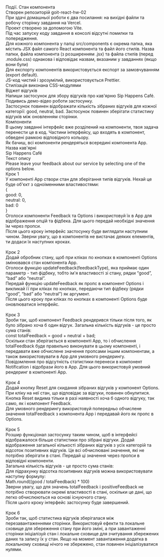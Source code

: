 Події. Стан компонента <br>
    Створен репозиторій goit-react-hw-02 <br>
    При здачі домашньої роботи є два посилання: на вихідні файли та робочу сторінку завдання на Vercel. <br>
    Проект створено за допомогою Vite. <br>
    Під час запуску коду завдання в консолі відсутні помилки та попередження. <br>
    Для кожного компонента у папці src/components є окрема папка, яка містить JSX файл самого React компонента та файл його стилів. Назва папки, файла компонента (з розширенням .jsx) та файла стилів (перед .module.css) однакова і відповідає назвам, вказаним у завданнях (якщо вони були) <br>
    Для експорту компонентів використовується експорт за замовчуванням (export default). <br>
    JS-код чистий і зрозумілий, використовується Prettier. <br>
    Стилізація виконана CSS-модулями <br>
Віджет відгуків <br>
Напиши застосунок для збору відгуків про кав'ярню Sip Happens Café. Подивись демо-відео роботи застосунку. <br>
Застосунок повинен відображати кількість зібраних відгуків для кожної категорії: good, neutral, bad. Застосунок повинен зберігати статистику відгуків між оновленням сторінки. <br>
Компоненти <br>
В цьому завданні інтерфейс вже розділений на компоненти, твоя задача перенести це в код. Частини інтерфейсу, що входять в компонент, обведені рамкою відповідного кольору. <br>
Як бачиш, всі компоненти рендеряться всередині компонента App. <br>
Назва кав'ярні <br>
Sip Happens Café <br>
Текст опису <br>
Please leave your feedback about our service by selecting one of the options below. <br>
Крок 1 <br>
У компоненті App створи стан для зберігання типів відгуків. Нехай це буде об'єкт з одноіменними властивостями: <br>
{ <br>
	good: 0, <br>
	neutral: 0, <br>
	bad: 0 <br>
} <br>
Оголоси компоненти Feedback та Options і використовуй їх в App для відображення опцій та фідбека. Для цього передай необхідні значення їм через пропси. <br>
Після цього кроку інтерфейс застосунку буде виглядати наступним чином. Зверни увагу, що в компонентів не вистачає деяких елементів, ти додаси їх наступних кроках. <br>
 <br>
Крок 2 <br>
Додай обробник стану, щоб при кліках по кнопках в компоненті Options змінювався стан компонента App. <br>
Оголоси функцію updateFeedback(feedbackType), яка приймає один параметр - тип фідбеку, тобто ім'я властивості зі стану, рядки “good”, “bad” або “neutral”. <br>
Передай функцію updateFeedback як пропс в компонент Options і викликай її при кліках по кнопках, передаючи тип фідбеку (рядки “good”, “bad” або “neutral”) як аргумент. <br>
Після цього кроку при кліках по кнопках в компоненті Options буде оновлюватися інтерфейс. <br>
 <br>
Крок 3 <br>
Зроби так, щоб компонент Feedback рендерився тільки після того, як було зібрано хоча б один відгук. Загальна кількість відгуків - це просто сума станів: <br>
const totalFeedback = good + neutral + bad; <br>
Оскільки стан зберігається в компоненті App, то і обчислення totalFeedback буде правильно виконувати в цьому компоненті, і передавати вже обчислене значення пропсами іншим компонентам, а також використовувати в App для умовного рендерингу. <br>
Повідомлення про відсутність статистики перенеси в компонент Notification і відобрази його в App. Для цього використовуй умовний рендеринг в компоненті App. <br>
 <br>
Крок 4 <br>
Додай кнопку Reset для скидання зібраних відгуків у компонент Options. При кліку на неї стан, що відповідає за відгуки, повинен обнулитися. Кнопка Reset видима тільки в разі наявності хоча б одного відгуку, так само, як і компонент Feedback. <br>
Для умовного рендерингу використовуй попередньо обчислене значення totalFeedback з компонента App і передавай його як пропс в Options. <br>
 <br>
Крок 5 <br>
Розшир функціонал застосунку таким чином, щоб в інтерфейсі відображалося більше статистики про зібрані відгуки. Додай відображення загальної кількості зібраних відгуків з усіх категорій та відсоток позитивних відгуків. Це всі обчислювані значення, які не потрібно зберігати в стані. Передай ці значення через пропси в відповідні компоненти. <br>
Загальна кількість відгуків - це просто сума станів: <br>
Для підрахунку відсотка позитивних відгуків можна використовувати наступну формулу: <br>
Math.round((good / totalFeedback) * 100) <br>
Зверни увагу, що для значень totalFeedback і positiveFeedback не потрібно створювати окремі властивості в стані, оскільки це дані, що легко обчислюються на основі існуючого стану. <br>
Після цього кроку інтерфейс застосунку буде завершений. <br>
 <br>
Крок 6 <br>
Зроби так, щоб статистика відгуків зберігалася між перезавантаженнями сторінки. Використовуй ефекти та локальне сховище для збереження стану при його зміні, а при завантаженні сторінки ініціалізуй стан і локальне сховище для зчитування збережених даних та запису їх у стан. Якщо на момент завантаження додатка в локальному сховищі нічого не збережено, стан повинен ініціалізуватися нулями. <br>
